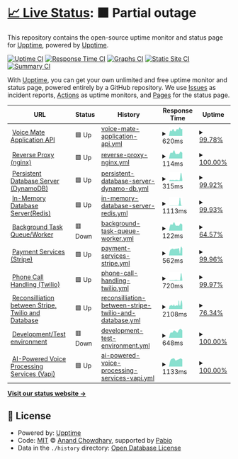 # [📈 Live Status](https://demo.upptime.js.org): <!--live status--> **🟧 Partial outage**

This repository contains the open-source uptime monitor and status page for [Upptime](https://upptime.js.org), powered by [Upptime](https://github.com/upptime/upptime).

[![Uptime CI](https://github.com/Voice-Mate/status-page/workflows/Uptime%20CI/badge.svg)](https://github.com/Voice-Mate/status-page/actions?query=workflow%3A%22Uptime+CI%22)
[![Response Time CI](https://github.com/Voice-Mate/status-page/workflows/Response%20Time%20CI/badge.svg)](https://github.com/Voice-Mate/status-page/actions?query=workflow%3A%22Response+Time+CI%22)
[![Graphs CI](https://github.com/Voice-Mate/status-page/workflows/Graphs%20CI/badge.svg)](https://github.com/Voice-Mate/status-page/actions?query=workflow%3A%22Graphs+CI%22)
[![Static Site CI](https://github.com/Voice-Mate/status-page/workflows/Static%20Site%20CI/badge.svg)](https://github.com/Voice-Mate/status-page/actions?query=workflow%3A%22Static+Site+CI%22)
[![Summary CI](https://github.com/Voice-Mate/status-page/workflows/Summary%20CI/badge.svg)](https://github.com/Voice-Mate/status-page/actions?query=workflow%3A%22Summary+CI%22)

With [Upptime](https://upptime.js.org), you can get your own unlimited and free uptime monitor and status page, powered entirely by a GitHub repository. We use [Issues](https://github.com/upptime/upptime/issues) as incident reports, [Actions](https://github.com/Voice-Mate/status-page/actions) as uptime monitors, and [Pages](https://demo.upptime.js.org) for the status page.

<!--start: status pages-->
<!-- This summary is generated by Upptime (https://github.com/upptime/upptime) -->
<!-- Do not edit this manually, your changes will be overwritten -->
<!-- prettier-ignore -->
| URL | Status | History | Response Time | Uptime |
| --- | ------ | ------- | ------------- | ------ |
| <img alt="" src="https://icons.duckduckgo.com/ip3/voicemate.nl.ico" height="13"> [Voice Mate Application API](https://voicemate.nl/fastapistatus) | 🟩 Up | [voice-mate-application-api.yml](https://github.com/Voice-Mate/status-page/commits/HEAD/history/voice-mate-application-api.yml) | <details><summary><img alt="Response time graph" src="./graphs/voice-mate-application-api/response-time-week.png" height="20"> 620ms</summary><br><a href="https://status.voicemate.nl/history/voice-mate-application-api"><img alt="Response time 570" src="https://img.shields.io/endpoint?url=https%3A%2F%2Fraw.githubusercontent.com%2FVoice-Mate%2Fstatus-page%2FHEAD%2Fapi%2Fvoice-mate-application-api%2Fresponse-time.json"></a><br><a href="https://status.voicemate.nl/history/voice-mate-application-api"><img alt="24-hour response time 693" src="https://img.shields.io/endpoint?url=https%3A%2F%2Fraw.githubusercontent.com%2FVoice-Mate%2Fstatus-page%2FHEAD%2Fapi%2Fvoice-mate-application-api%2Fresponse-time-day.json"></a><br><a href="https://status.voicemate.nl/history/voice-mate-application-api"><img alt="7-day response time 620" src="https://img.shields.io/endpoint?url=https%3A%2F%2Fraw.githubusercontent.com%2FVoice-Mate%2Fstatus-page%2FHEAD%2Fapi%2Fvoice-mate-application-api%2Fresponse-time-week.json"></a><br><a href="https://status.voicemate.nl/history/voice-mate-application-api"><img alt="30-day response time 564" src="https://img.shields.io/endpoint?url=https%3A%2F%2Fraw.githubusercontent.com%2FVoice-Mate%2Fstatus-page%2FHEAD%2Fapi%2Fvoice-mate-application-api%2Fresponse-time-month.json"></a><br><a href="https://status.voicemate.nl/history/voice-mate-application-api"><img alt="1-year response time 570" src="https://img.shields.io/endpoint?url=https%3A%2F%2Fraw.githubusercontent.com%2FVoice-Mate%2Fstatus-page%2FHEAD%2Fapi%2Fvoice-mate-application-api%2Fresponse-time-year.json"></a></details> | <details><summary><a href="https://status.voicemate.nl/history/voice-mate-application-api">99.78%</a></summary><a href="https://status.voicemate.nl/history/voice-mate-application-api"><img alt="All-time uptime 99.97%" src="https://img.shields.io/endpoint?url=https%3A%2F%2Fraw.githubusercontent.com%2FVoice-Mate%2Fstatus-page%2FHEAD%2Fapi%2Fvoice-mate-application-api%2Fuptime.json"></a><br><a href="https://status.voicemate.nl/history/voice-mate-application-api"><img alt="24-hour uptime 100.00%" src="https://img.shields.io/endpoint?url=https%3A%2F%2Fraw.githubusercontent.com%2FVoice-Mate%2Fstatus-page%2FHEAD%2Fapi%2Fvoice-mate-application-api%2Fuptime-day.json"></a><br><a href="https://status.voicemate.nl/history/voice-mate-application-api"><img alt="7-day uptime 99.78%" src="https://img.shields.io/endpoint?url=https%3A%2F%2Fraw.githubusercontent.com%2FVoice-Mate%2Fstatus-page%2FHEAD%2Fapi%2Fvoice-mate-application-api%2Fuptime-week.json"></a><br><a href="https://status.voicemate.nl/history/voice-mate-application-api"><img alt="30-day uptime 99.95%" src="https://img.shields.io/endpoint?url=https%3A%2F%2Fraw.githubusercontent.com%2FVoice-Mate%2Fstatus-page%2FHEAD%2Fapi%2Fvoice-mate-application-api%2Fuptime-month.json"></a><br><a href="https://status.voicemate.nl/history/voice-mate-application-api"><img alt="1-year uptime 99.97%" src="https://img.shields.io/endpoint?url=https%3A%2F%2Fraw.githubusercontent.com%2FVoice-Mate%2Fstatus-page%2FHEAD%2Fapi%2Fvoice-mate-application-api%2Fuptime-year.json"></a></details>
| <img alt="" src="https://icons.duckduckgo.com/ip3/voicemate.nl.ico" height="13"> [Reverse Proxy (nginx)](https://voicemate.nl/healthcheck) | 🟩 Up | [reverse-proxy-nginx.yml](https://github.com/Voice-Mate/status-page/commits/HEAD/history/reverse-proxy-nginx.yml) | <details><summary><img alt="Response time graph" src="./graphs/reverse-proxy-nginx/response-time-week.png" height="20"> 114ms</summary><br><a href="https://status.voicemate.nl/history/reverse-proxy-nginx"><img alt="Response time 123" src="https://img.shields.io/endpoint?url=https%3A%2F%2Fraw.githubusercontent.com%2FVoice-Mate%2Fstatus-page%2FHEAD%2Fapi%2Freverse-proxy-nginx%2Fresponse-time.json"></a><br><a href="https://status.voicemate.nl/history/reverse-proxy-nginx"><img alt="24-hour response time 111" src="https://img.shields.io/endpoint?url=https%3A%2F%2Fraw.githubusercontent.com%2FVoice-Mate%2Fstatus-page%2FHEAD%2Fapi%2Freverse-proxy-nginx%2Fresponse-time-day.json"></a><br><a href="https://status.voicemate.nl/history/reverse-proxy-nginx"><img alt="7-day response time 114" src="https://img.shields.io/endpoint?url=https%3A%2F%2Fraw.githubusercontent.com%2FVoice-Mate%2Fstatus-page%2FHEAD%2Fapi%2Freverse-proxy-nginx%2Fresponse-time-week.json"></a><br><a href="https://status.voicemate.nl/history/reverse-proxy-nginx"><img alt="30-day response time 116" src="https://img.shields.io/endpoint?url=https%3A%2F%2Fraw.githubusercontent.com%2FVoice-Mate%2Fstatus-page%2FHEAD%2Fapi%2Freverse-proxy-nginx%2Fresponse-time-month.json"></a><br><a href="https://status.voicemate.nl/history/reverse-proxy-nginx"><img alt="1-year response time 123" src="https://img.shields.io/endpoint?url=https%3A%2F%2Fraw.githubusercontent.com%2FVoice-Mate%2Fstatus-page%2FHEAD%2Fapi%2Freverse-proxy-nginx%2Fresponse-time-year.json"></a></details> | <details><summary><a href="https://status.voicemate.nl/history/reverse-proxy-nginx">100.00%</a></summary><a href="https://status.voicemate.nl/history/reverse-proxy-nginx"><img alt="All-time uptime 100.00%" src="https://img.shields.io/endpoint?url=https%3A%2F%2Fraw.githubusercontent.com%2FVoice-Mate%2Fstatus-page%2FHEAD%2Fapi%2Freverse-proxy-nginx%2Fuptime.json"></a><br><a href="https://status.voicemate.nl/history/reverse-proxy-nginx"><img alt="24-hour uptime 100.00%" src="https://img.shields.io/endpoint?url=https%3A%2F%2Fraw.githubusercontent.com%2FVoice-Mate%2Fstatus-page%2FHEAD%2Fapi%2Freverse-proxy-nginx%2Fuptime-day.json"></a><br><a href="https://status.voicemate.nl/history/reverse-proxy-nginx"><img alt="7-day uptime 100.00%" src="https://img.shields.io/endpoint?url=https%3A%2F%2Fraw.githubusercontent.com%2FVoice-Mate%2Fstatus-page%2FHEAD%2Fapi%2Freverse-proxy-nginx%2Fuptime-week.json"></a><br><a href="https://status.voicemate.nl/history/reverse-proxy-nginx"><img alt="30-day uptime 100.00%" src="https://img.shields.io/endpoint?url=https%3A%2F%2Fraw.githubusercontent.com%2FVoice-Mate%2Fstatus-page%2FHEAD%2Fapi%2Freverse-proxy-nginx%2Fuptime-month.json"></a><br><a href="https://status.voicemate.nl/history/reverse-proxy-nginx"><img alt="1-year uptime 100.00%" src="https://img.shields.io/endpoint?url=https%3A%2F%2Fraw.githubusercontent.com%2FVoice-Mate%2Fstatus-page%2FHEAD%2Fapi%2Freverse-proxy-nginx%2Fuptime-year.json"></a></details>
| <img alt="" src="https://icons.duckduckgo.com/ip3/voicemate.nl.ico" height="13"> [Persistent Database Server (DynamoDB)](https://voicemate.nl/databasestatus) | 🟩 Up | [persistent-database-server-dynamo-db.yml](https://github.com/Voice-Mate/status-page/commits/HEAD/history/persistent-database-server-dynamo-db.yml) | <details><summary><img alt="Response time graph" src="./graphs/persistent-database-server-dynamo-db/response-time-week.png" height="20"> 315ms</summary><br><a href="https://status.voicemate.nl/history/persistent-database-server-dynamo-db"><img alt="Response time 215" src="https://img.shields.io/endpoint?url=https%3A%2F%2Fraw.githubusercontent.com%2FVoice-Mate%2Fstatus-page%2FHEAD%2Fapi%2Fpersistent-database-server-dynamo-db%2Fresponse-time.json"></a><br><a href="https://status.voicemate.nl/history/persistent-database-server-dynamo-db"><img alt="24-hour response time 837" src="https://img.shields.io/endpoint?url=https%3A%2F%2Fraw.githubusercontent.com%2FVoice-Mate%2Fstatus-page%2FHEAD%2Fapi%2Fpersistent-database-server-dynamo-db%2Fresponse-time-day.json"></a><br><a href="https://status.voicemate.nl/history/persistent-database-server-dynamo-db"><img alt="7-day response time 315" src="https://img.shields.io/endpoint?url=https%3A%2F%2Fraw.githubusercontent.com%2FVoice-Mate%2Fstatus-page%2FHEAD%2Fapi%2Fpersistent-database-server-dynamo-db%2Fresponse-time-week.json"></a><br><a href="https://status.voicemate.nl/history/persistent-database-server-dynamo-db"><img alt="30-day response time 233" src="https://img.shields.io/endpoint?url=https%3A%2F%2Fraw.githubusercontent.com%2FVoice-Mate%2Fstatus-page%2FHEAD%2Fapi%2Fpersistent-database-server-dynamo-db%2Fresponse-time-month.json"></a><br><a href="https://status.voicemate.nl/history/persistent-database-server-dynamo-db"><img alt="1-year response time 215" src="https://img.shields.io/endpoint?url=https%3A%2F%2Fraw.githubusercontent.com%2FVoice-Mate%2Fstatus-page%2FHEAD%2Fapi%2Fpersistent-database-server-dynamo-db%2Fresponse-time-year.json"></a></details> | <details><summary><a href="https://status.voicemate.nl/history/persistent-database-server-dynamo-db">99.92%</a></summary><a href="https://status.voicemate.nl/history/persistent-database-server-dynamo-db"><img alt="All-time uptime 99.97%" src="https://img.shields.io/endpoint?url=https%3A%2F%2Fraw.githubusercontent.com%2FVoice-Mate%2Fstatus-page%2FHEAD%2Fapi%2Fpersistent-database-server-dynamo-db%2Fuptime.json"></a><br><a href="https://status.voicemate.nl/history/persistent-database-server-dynamo-db"><img alt="24-hour uptime 100.00%" src="https://img.shields.io/endpoint?url=https%3A%2F%2Fraw.githubusercontent.com%2FVoice-Mate%2Fstatus-page%2FHEAD%2Fapi%2Fpersistent-database-server-dynamo-db%2Fuptime-day.json"></a><br><a href="https://status.voicemate.nl/history/persistent-database-server-dynamo-db"><img alt="7-day uptime 99.92%" src="https://img.shields.io/endpoint?url=https%3A%2F%2Fraw.githubusercontent.com%2FVoice-Mate%2Fstatus-page%2FHEAD%2Fapi%2Fpersistent-database-server-dynamo-db%2Fuptime-week.json"></a><br><a href="https://status.voicemate.nl/history/persistent-database-server-dynamo-db"><img alt="30-day uptime 99.95%" src="https://img.shields.io/endpoint?url=https%3A%2F%2Fraw.githubusercontent.com%2FVoice-Mate%2Fstatus-page%2FHEAD%2Fapi%2Fpersistent-database-server-dynamo-db%2Fuptime-month.json"></a><br><a href="https://status.voicemate.nl/history/persistent-database-server-dynamo-db"><img alt="1-year uptime 99.97%" src="https://img.shields.io/endpoint?url=https%3A%2F%2Fraw.githubusercontent.com%2FVoice-Mate%2Fstatus-page%2FHEAD%2Fapi%2Fpersistent-database-server-dynamo-db%2Fuptime-year.json"></a></details>
| <img alt="" src="https://icons.duckduckgo.com/ip3/voicemate.nl.ico" height="13"> [In-Memory Database Server(Redis)](https://voicemate.nl/redisstatus) | 🟩 Up | [in-memory-database-server-redis.yml](https://github.com/Voice-Mate/status-page/commits/HEAD/history/in-memory-database-server-redis.yml) | <details><summary><img alt="Response time graph" src="./graphs/in-memory-database-server-redis/response-time-week.png" height="20"> 1113ms</summary><br><a href="https://status.voicemate.nl/history/in-memory-database-server-redis"><img alt="Response time 296" src="https://img.shields.io/endpoint?url=https%3A%2F%2Fraw.githubusercontent.com%2FVoice-Mate%2Fstatus-page%2FHEAD%2Fapi%2Fin-memory-database-server-redis%2Fresponse-time.json"></a><br><a href="https://status.voicemate.nl/history/in-memory-database-server-redis"><img alt="24-hour response time 3757" src="https://img.shields.io/endpoint?url=https%3A%2F%2Fraw.githubusercontent.com%2FVoice-Mate%2Fstatus-page%2FHEAD%2Fapi%2Fin-memory-database-server-redis%2Fresponse-time-day.json"></a><br><a href="https://status.voicemate.nl/history/in-memory-database-server-redis"><img alt="7-day response time 1113" src="https://img.shields.io/endpoint?url=https%3A%2F%2Fraw.githubusercontent.com%2FVoice-Mate%2Fstatus-page%2FHEAD%2Fapi%2Fin-memory-database-server-redis%2Fresponse-time-week.json"></a><br><a href="https://status.voicemate.nl/history/in-memory-database-server-redis"><img alt="30-day response time 434" src="https://img.shields.io/endpoint?url=https%3A%2F%2Fraw.githubusercontent.com%2FVoice-Mate%2Fstatus-page%2FHEAD%2Fapi%2Fin-memory-database-server-redis%2Fresponse-time-month.json"></a><br><a href="https://status.voicemate.nl/history/in-memory-database-server-redis"><img alt="1-year response time 296" src="https://img.shields.io/endpoint?url=https%3A%2F%2Fraw.githubusercontent.com%2FVoice-Mate%2Fstatus-page%2FHEAD%2Fapi%2Fin-memory-database-server-redis%2Fresponse-time-year.json"></a></details> | <details><summary><a href="https://status.voicemate.nl/history/in-memory-database-server-redis">99.93%</a></summary><a href="https://status.voicemate.nl/history/in-memory-database-server-redis"><img alt="All-time uptime 99.97%" src="https://img.shields.io/endpoint?url=https%3A%2F%2Fraw.githubusercontent.com%2FVoice-Mate%2Fstatus-page%2FHEAD%2Fapi%2Fin-memory-database-server-redis%2Fuptime.json"></a><br><a href="https://status.voicemate.nl/history/in-memory-database-server-redis"><img alt="24-hour uptime 100.00%" src="https://img.shields.io/endpoint?url=https%3A%2F%2Fraw.githubusercontent.com%2FVoice-Mate%2Fstatus-page%2FHEAD%2Fapi%2Fin-memory-database-server-redis%2Fuptime-day.json"></a><br><a href="https://status.voicemate.nl/history/in-memory-database-server-redis"><img alt="7-day uptime 99.93%" src="https://img.shields.io/endpoint?url=https%3A%2F%2Fraw.githubusercontent.com%2FVoice-Mate%2Fstatus-page%2FHEAD%2Fapi%2Fin-memory-database-server-redis%2Fuptime-week.json"></a><br><a href="https://status.voicemate.nl/history/in-memory-database-server-redis"><img alt="30-day uptime 99.95%" src="https://img.shields.io/endpoint?url=https%3A%2F%2Fraw.githubusercontent.com%2FVoice-Mate%2Fstatus-page%2FHEAD%2Fapi%2Fin-memory-database-server-redis%2Fuptime-month.json"></a><br><a href="https://status.voicemate.nl/history/in-memory-database-server-redis"><img alt="1-year uptime 99.97%" src="https://img.shields.io/endpoint?url=https%3A%2F%2Fraw.githubusercontent.com%2FVoice-Mate%2Fstatus-page%2FHEAD%2Fapi%2Fin-memory-database-server-redis%2Fuptime-year.json"></a></details>
| <img alt="" src="https://icons.duckduckgo.com/ip3/voicemate.nl.ico" height="13"> [Background Task Queue/Worker](https://voicemate.nl/failed_tasks) | 🟥 Down | [background-task-queue-worker.yml](https://github.com/Voice-Mate/status-page/commits/HEAD/history/background-task-queue-worker.yml) | <details><summary><img alt="Response time graph" src="./graphs/background-task-queue-worker/response-time-week.png" height="20"> 122ms</summary><br><a href="https://status.voicemate.nl/history/background-task-queue-worker"><img alt="Response time 135" src="https://img.shields.io/endpoint?url=https%3A%2F%2Fraw.githubusercontent.com%2FVoice-Mate%2Fstatus-page%2FHEAD%2Fapi%2Fbackground-task-queue-worker%2Fresponse-time.json"></a><br><a href="https://status.voicemate.nl/history/background-task-queue-worker"><img alt="24-hour response time 119" src="https://img.shields.io/endpoint?url=https%3A%2F%2Fraw.githubusercontent.com%2FVoice-Mate%2Fstatus-page%2FHEAD%2Fapi%2Fbackground-task-queue-worker%2Fresponse-time-day.json"></a><br><a href="https://status.voicemate.nl/history/background-task-queue-worker"><img alt="7-day response time 122" src="https://img.shields.io/endpoint?url=https%3A%2F%2Fraw.githubusercontent.com%2FVoice-Mate%2Fstatus-page%2FHEAD%2Fapi%2Fbackground-task-queue-worker%2Fresponse-time-week.json"></a><br><a href="https://status.voicemate.nl/history/background-task-queue-worker"><img alt="30-day response time 124" src="https://img.shields.io/endpoint?url=https%3A%2F%2Fraw.githubusercontent.com%2FVoice-Mate%2Fstatus-page%2FHEAD%2Fapi%2Fbackground-task-queue-worker%2Fresponse-time-month.json"></a><br><a href="https://status.voicemate.nl/history/background-task-queue-worker"><img alt="1-year response time 135" src="https://img.shields.io/endpoint?url=https%3A%2F%2Fraw.githubusercontent.com%2FVoice-Mate%2Fstatus-page%2FHEAD%2Fapi%2Fbackground-task-queue-worker%2Fresponse-time-year.json"></a></details> | <details><summary><a href="https://status.voicemate.nl/history/background-task-queue-worker">64.57%</a></summary><a href="https://status.voicemate.nl/history/background-task-queue-worker"><img alt="All-time uptime 90.31%" src="https://img.shields.io/endpoint?url=https%3A%2F%2Fraw.githubusercontent.com%2FVoice-Mate%2Fstatus-page%2FHEAD%2Fapi%2Fbackground-task-queue-worker%2Fuptime.json"></a><br><a href="https://status.voicemate.nl/history/background-task-queue-worker"><img alt="24-hour uptime 0.00%" src="https://img.shields.io/endpoint?url=https%3A%2F%2Fraw.githubusercontent.com%2FVoice-Mate%2Fstatus-page%2FHEAD%2Fapi%2Fbackground-task-queue-worker%2Fuptime-day.json"></a><br><a href="https://status.voicemate.nl/history/background-task-queue-worker"><img alt="7-day uptime 64.57%" src="https://img.shields.io/endpoint?url=https%3A%2F%2Fraw.githubusercontent.com%2FVoice-Mate%2Fstatus-page%2FHEAD%2Fapi%2Fbackground-task-queue-worker%2Fuptime-week.json"></a><br><a href="https://status.voicemate.nl/history/background-task-queue-worker"><img alt="30-day uptime 91.62%" src="https://img.shields.io/endpoint?url=https%3A%2F%2Fraw.githubusercontent.com%2FVoice-Mate%2Fstatus-page%2FHEAD%2Fapi%2Fbackground-task-queue-worker%2Fuptime-month.json"></a><br><a href="https://status.voicemate.nl/history/background-task-queue-worker"><img alt="1-year uptime 90.31%" src="https://img.shields.io/endpoint?url=https%3A%2F%2Fraw.githubusercontent.com%2FVoice-Mate%2Fstatus-page%2FHEAD%2Fapi%2Fbackground-task-queue-worker%2Fuptime-year.json"></a></details>
| <img alt="" src="https://icons.duckduckgo.com/ip3/voicemate.nl.ico" height="13"> [Payment Services (Stripe)](https://voicemate.nl/stripestatus) | 🟩 Up | [payment-services-stripe.yml](https://github.com/Voice-Mate/status-page/commits/HEAD/history/payment-services-stripe.yml) | <details><summary><img alt="Response time graph" src="./graphs/payment-services-stripe/response-time-week.png" height="20"> 562ms</summary><br><a href="https://status.voicemate.nl/history/payment-services-stripe"><img alt="Response time 543" src="https://img.shields.io/endpoint?url=https%3A%2F%2Fraw.githubusercontent.com%2FVoice-Mate%2Fstatus-page%2FHEAD%2Fapi%2Fpayment-services-stripe%2Fresponse-time.json"></a><br><a href="https://status.voicemate.nl/history/payment-services-stripe"><img alt="24-hour response time 516" src="https://img.shields.io/endpoint?url=https%3A%2F%2Fraw.githubusercontent.com%2FVoice-Mate%2Fstatus-page%2FHEAD%2Fapi%2Fpayment-services-stripe%2Fresponse-time-day.json"></a><br><a href="https://status.voicemate.nl/history/payment-services-stripe"><img alt="7-day response time 562" src="https://img.shields.io/endpoint?url=https%3A%2F%2Fraw.githubusercontent.com%2FVoice-Mate%2Fstatus-page%2FHEAD%2Fapi%2Fpayment-services-stripe%2Fresponse-time-week.json"></a><br><a href="https://status.voicemate.nl/history/payment-services-stripe"><img alt="30-day response time 534" src="https://img.shields.io/endpoint?url=https%3A%2F%2Fraw.githubusercontent.com%2FVoice-Mate%2Fstatus-page%2FHEAD%2Fapi%2Fpayment-services-stripe%2Fresponse-time-month.json"></a><br><a href="https://status.voicemate.nl/history/payment-services-stripe"><img alt="1-year response time 543" src="https://img.shields.io/endpoint?url=https%3A%2F%2Fraw.githubusercontent.com%2FVoice-Mate%2Fstatus-page%2FHEAD%2Fapi%2Fpayment-services-stripe%2Fresponse-time-year.json"></a></details> | <details><summary><a href="https://status.voicemate.nl/history/payment-services-stripe">99.96%</a></summary><a href="https://status.voicemate.nl/history/payment-services-stripe"><img alt="All-time uptime 99.99%" src="https://img.shields.io/endpoint?url=https%3A%2F%2Fraw.githubusercontent.com%2FVoice-Mate%2Fstatus-page%2FHEAD%2Fapi%2Fpayment-services-stripe%2Fuptime.json"></a><br><a href="https://status.voicemate.nl/history/payment-services-stripe"><img alt="24-hour uptime 100.00%" src="https://img.shields.io/endpoint?url=https%3A%2F%2Fraw.githubusercontent.com%2FVoice-Mate%2Fstatus-page%2FHEAD%2Fapi%2Fpayment-services-stripe%2Fuptime-day.json"></a><br><a href="https://status.voicemate.nl/history/payment-services-stripe"><img alt="7-day uptime 99.96%" src="https://img.shields.io/endpoint?url=https%3A%2F%2Fraw.githubusercontent.com%2FVoice-Mate%2Fstatus-page%2FHEAD%2Fapi%2Fpayment-services-stripe%2Fuptime-week.json"></a><br><a href="https://status.voicemate.nl/history/payment-services-stripe"><img alt="30-day uptime 99.99%" src="https://img.shields.io/endpoint?url=https%3A%2F%2Fraw.githubusercontent.com%2FVoice-Mate%2Fstatus-page%2FHEAD%2Fapi%2Fpayment-services-stripe%2Fuptime-month.json"></a><br><a href="https://status.voicemate.nl/history/payment-services-stripe"><img alt="1-year uptime 99.99%" src="https://img.shields.io/endpoint?url=https%3A%2F%2Fraw.githubusercontent.com%2FVoice-Mate%2Fstatus-page%2FHEAD%2Fapi%2Fpayment-services-stripe%2Fuptime-year.json"></a></details>
| <img alt="" src="https://icons.duckduckgo.com/ip3/voicemate.nl.ico" height="13"> [Phone Call Handling (Twilio)](https://voicemate.nl/twiliostatus) | 🟩 Up | [phone-call-handling-twilio.yml](https://github.com/Voice-Mate/status-page/commits/HEAD/history/phone-call-handling-twilio.yml) | <details><summary><img alt="Response time graph" src="./graphs/phone-call-handling-twilio/response-time-week.png" height="20"> 720ms</summary><br><a href="https://status.voicemate.nl/history/phone-call-handling-twilio"><img alt="Response time 373" src="https://img.shields.io/endpoint?url=https%3A%2F%2Fraw.githubusercontent.com%2FVoice-Mate%2Fstatus-page%2FHEAD%2Fapi%2Fphone-call-handling-twilio%2Fresponse-time.json"></a><br><a href="https://status.voicemate.nl/history/phone-call-handling-twilio"><img alt="24-hour response time 1817" src="https://img.shields.io/endpoint?url=https%3A%2F%2Fraw.githubusercontent.com%2FVoice-Mate%2Fstatus-page%2FHEAD%2Fapi%2Fphone-call-handling-twilio%2Fresponse-time-day.json"></a><br><a href="https://status.voicemate.nl/history/phone-call-handling-twilio"><img alt="7-day response time 720" src="https://img.shields.io/endpoint?url=https%3A%2F%2Fraw.githubusercontent.com%2FVoice-Mate%2Fstatus-page%2FHEAD%2Fapi%2Fphone-call-handling-twilio%2Fresponse-time-week.json"></a><br><a href="https://status.voicemate.nl/history/phone-call-handling-twilio"><img alt="30-day response time 429" src="https://img.shields.io/endpoint?url=https%3A%2F%2Fraw.githubusercontent.com%2FVoice-Mate%2Fstatus-page%2FHEAD%2Fapi%2Fphone-call-handling-twilio%2Fresponse-time-month.json"></a><br><a href="https://status.voicemate.nl/history/phone-call-handling-twilio"><img alt="1-year response time 373" src="https://img.shields.io/endpoint?url=https%3A%2F%2Fraw.githubusercontent.com%2FVoice-Mate%2Fstatus-page%2FHEAD%2Fapi%2Fphone-call-handling-twilio%2Fresponse-time-year.json"></a></details> | <details><summary><a href="https://status.voicemate.nl/history/phone-call-handling-twilio">99.97%</a></summary><a href="https://status.voicemate.nl/history/phone-call-handling-twilio"><img alt="All-time uptime 100.00%" src="https://img.shields.io/endpoint?url=https%3A%2F%2Fraw.githubusercontent.com%2FVoice-Mate%2Fstatus-page%2FHEAD%2Fapi%2Fphone-call-handling-twilio%2Fuptime.json"></a><br><a href="https://status.voicemate.nl/history/phone-call-handling-twilio"><img alt="24-hour uptime 100.00%" src="https://img.shields.io/endpoint?url=https%3A%2F%2Fraw.githubusercontent.com%2FVoice-Mate%2Fstatus-page%2FHEAD%2Fapi%2Fphone-call-handling-twilio%2Fuptime-day.json"></a><br><a href="https://status.voicemate.nl/history/phone-call-handling-twilio"><img alt="7-day uptime 99.97%" src="https://img.shields.io/endpoint?url=https%3A%2F%2Fraw.githubusercontent.com%2FVoice-Mate%2Fstatus-page%2FHEAD%2Fapi%2Fphone-call-handling-twilio%2Fuptime-week.json"></a><br><a href="https://status.voicemate.nl/history/phone-call-handling-twilio"><img alt="30-day uptime 99.99%" src="https://img.shields.io/endpoint?url=https%3A%2F%2Fraw.githubusercontent.com%2FVoice-Mate%2Fstatus-page%2FHEAD%2Fapi%2Fphone-call-handling-twilio%2Fuptime-month.json"></a><br><a href="https://status.voicemate.nl/history/phone-call-handling-twilio"><img alt="1-year uptime 100.00%" src="https://img.shields.io/endpoint?url=https%3A%2F%2Fraw.githubusercontent.com%2FVoice-Mate%2Fstatus-page%2FHEAD%2Fapi%2Fphone-call-handling-twilio%2Fuptime-year.json"></a></details>
| <img alt="" src="https://icons.duckduckgo.com/ip3/voicemate.nl.ico" height="13"> [Reconsilliation between Stripe, Twilio and Database](https://voicemate.nl/databases_in_sync) | 🟩 Up | [reconsilliation-between-stripe-twilio-and-database.yml](https://github.com/Voice-Mate/status-page/commits/HEAD/history/reconsilliation-between-stripe-twilio-and-database.yml) | <details><summary><img alt="Response time graph" src="./graphs/reconsilliation-between-stripe-twilio-and-database/response-time-week.png" height="20"> 2108ms</summary><br><a href="https://status.voicemate.nl/history/reconsilliation-between-stripe-twilio-and-database"><img alt="Response time 2098" src="https://img.shields.io/endpoint?url=https%3A%2F%2Fraw.githubusercontent.com%2FVoice-Mate%2Fstatus-page%2FHEAD%2Fapi%2Freconsilliation-between-stripe-twilio-and-database%2Fresponse-time.json"></a><br><a href="https://status.voicemate.nl/history/reconsilliation-between-stripe-twilio-and-database"><img alt="24-hour response time 3205" src="https://img.shields.io/endpoint?url=https%3A%2F%2Fraw.githubusercontent.com%2FVoice-Mate%2Fstatus-page%2FHEAD%2Fapi%2Freconsilliation-between-stripe-twilio-and-database%2Fresponse-time-day.json"></a><br><a href="https://status.voicemate.nl/history/reconsilliation-between-stripe-twilio-and-database"><img alt="7-day response time 2108" src="https://img.shields.io/endpoint?url=https%3A%2F%2Fraw.githubusercontent.com%2FVoice-Mate%2Fstatus-page%2FHEAD%2Fapi%2Freconsilliation-between-stripe-twilio-and-database%2Fresponse-time-week.json"></a><br><a href="https://status.voicemate.nl/history/reconsilliation-between-stripe-twilio-and-database"><img alt="30-day response time 2020" src="https://img.shields.io/endpoint?url=https%3A%2F%2Fraw.githubusercontent.com%2FVoice-Mate%2Fstatus-page%2FHEAD%2Fapi%2Freconsilliation-between-stripe-twilio-and-database%2Fresponse-time-month.json"></a><br><a href="https://status.voicemate.nl/history/reconsilliation-between-stripe-twilio-and-database"><img alt="1-year response time 2098" src="https://img.shields.io/endpoint?url=https%3A%2F%2Fraw.githubusercontent.com%2FVoice-Mate%2Fstatus-page%2FHEAD%2Fapi%2Freconsilliation-between-stripe-twilio-and-database%2Fresponse-time-year.json"></a></details> | <details><summary><a href="https://status.voicemate.nl/history/reconsilliation-between-stripe-twilio-and-database">76.34%</a></summary><a href="https://status.voicemate.nl/history/reconsilliation-between-stripe-twilio-and-database"><img alt="All-time uptime 30.09%" src="https://img.shields.io/endpoint?url=https%3A%2F%2Fraw.githubusercontent.com%2FVoice-Mate%2Fstatus-page%2FHEAD%2Fapi%2Freconsilliation-between-stripe-twilio-and-database%2Fuptime.json"></a><br><a href="https://status.voicemate.nl/history/reconsilliation-between-stripe-twilio-and-database"><img alt="24-hour uptime 98.89%" src="https://img.shields.io/endpoint?url=https%3A%2F%2Fraw.githubusercontent.com%2FVoice-Mate%2Fstatus-page%2FHEAD%2Fapi%2Freconsilliation-between-stripe-twilio-and-database%2Fuptime-day.json"></a><br><a href="https://status.voicemate.nl/history/reconsilliation-between-stripe-twilio-and-database"><img alt="7-day uptime 76.34%" src="https://img.shields.io/endpoint?url=https%3A%2F%2Fraw.githubusercontent.com%2FVoice-Mate%2Fstatus-page%2FHEAD%2Fapi%2Freconsilliation-between-stripe-twilio-and-database%2Fuptime-week.json"></a><br><a href="https://status.voicemate.nl/history/reconsilliation-between-stripe-twilio-and-database"><img alt="30-day uptime 25.52%" src="https://img.shields.io/endpoint?url=https%3A%2F%2Fraw.githubusercontent.com%2FVoice-Mate%2Fstatus-page%2FHEAD%2Fapi%2Freconsilliation-between-stripe-twilio-and-database%2Fuptime-month.json"></a><br><a href="https://status.voicemate.nl/history/reconsilliation-between-stripe-twilio-and-database"><img alt="1-year uptime 30.09%" src="https://img.shields.io/endpoint?url=https%3A%2F%2Fraw.githubusercontent.com%2FVoice-Mate%2Fstatus-page%2FHEAD%2Fapi%2Freconsilliation-between-stripe-twilio-and-database%2Fuptime-year.json"></a></details>
| <img alt="" src="https://icons.duckduckgo.com/ip3/triage-voicemate-backend.sou81r6ngg1is.eu-central-1.cs.amazonlightsail.com.ico" height="13"> [Development/Test environment](https://triage-voicemate-backend.sou81r6ngg1is.eu-central-1.cs.amazonlightsail.com/fastapistatus) | 🟥 Down | [development-test-environment.yml](https://github.com/Voice-Mate/status-page/commits/HEAD/history/development-test-environment.yml) | <details><summary><img alt="Response time graph" src="./graphs/development-test-environment/response-time-week.png" height="20"> 648ms</summary><br><a href="https://status.voicemate.nl/history/development-test-environment"><img alt="Response time 736" src="https://img.shields.io/endpoint?url=https%3A%2F%2Fraw.githubusercontent.com%2FVoice-Mate%2Fstatus-page%2FHEAD%2Fapi%2Fdevelopment-test-environment%2Fresponse-time.json"></a><br><a href="https://status.voicemate.nl/history/development-test-environment"><img alt="24-hour response time 612" src="https://img.shields.io/endpoint?url=https%3A%2F%2Fraw.githubusercontent.com%2FVoice-Mate%2Fstatus-page%2FHEAD%2Fapi%2Fdevelopment-test-environment%2Fresponse-time-day.json"></a><br><a href="https://status.voicemate.nl/history/development-test-environment"><img alt="7-day response time 648" src="https://img.shields.io/endpoint?url=https%3A%2F%2Fraw.githubusercontent.com%2FVoice-Mate%2Fstatus-page%2FHEAD%2Fapi%2Fdevelopment-test-environment%2Fresponse-time-week.json"></a><br><a href="https://status.voicemate.nl/history/development-test-environment"><img alt="30-day response time 594" src="https://img.shields.io/endpoint?url=https%3A%2F%2Fraw.githubusercontent.com%2FVoice-Mate%2Fstatus-page%2FHEAD%2Fapi%2Fdevelopment-test-environment%2Fresponse-time-month.json"></a><br><a href="https://status.voicemate.nl/history/development-test-environment"><img alt="1-year response time 736" src="https://img.shields.io/endpoint?url=https%3A%2F%2Fraw.githubusercontent.com%2FVoice-Mate%2Fstatus-page%2FHEAD%2Fapi%2Fdevelopment-test-environment%2Fresponse-time-year.json"></a></details> | <details><summary><a href="https://status.voicemate.nl/history/development-test-environment">100.00%</a></summary><a href="https://status.voicemate.nl/history/development-test-environment"><img alt="All-time uptime 96.89%" src="https://img.shields.io/endpoint?url=https%3A%2F%2Fraw.githubusercontent.com%2FVoice-Mate%2Fstatus-page%2FHEAD%2Fapi%2Fdevelopment-test-environment%2Fuptime.json"></a><br><a href="https://status.voicemate.nl/history/development-test-environment"><img alt="24-hour uptime 99.99%" src="https://img.shields.io/endpoint?url=https%3A%2F%2Fraw.githubusercontent.com%2FVoice-Mate%2Fstatus-page%2FHEAD%2Fapi%2Fdevelopment-test-environment%2Fuptime-day.json"></a><br><a href="https://status.voicemate.nl/history/development-test-environment"><img alt="7-day uptime 100.00%" src="https://img.shields.io/endpoint?url=https%3A%2F%2Fraw.githubusercontent.com%2FVoice-Mate%2Fstatus-page%2FHEAD%2Fapi%2Fdevelopment-test-environment%2Fuptime-week.json"></a><br><a href="https://status.voicemate.nl/history/development-test-environment"><img alt="30-day uptime 100.00%" src="https://img.shields.io/endpoint?url=https%3A%2F%2Fraw.githubusercontent.com%2FVoice-Mate%2Fstatus-page%2FHEAD%2Fapi%2Fdevelopment-test-environment%2Fuptime-month.json"></a><br><a href="https://status.voicemate.nl/history/development-test-environment"><img alt="1-year uptime 96.89%" src="https://img.shields.io/endpoint?url=https%3A%2F%2Fraw.githubusercontent.com%2FVoice-Mate%2Fstatus-page%2FHEAD%2Fapi%2Fdevelopment-test-environment%2Fuptime-year.json"></a></details>
| <img alt="" src="https://icons.duckduckgo.com/ip3/status.vapi.ai.ico" height="13"> [AI-Powered Voice Processing Services (Vapi)](https://status.vapi.ai) | 🟩 Up | [ai-powered-voice-processing-services-vapi.yml](https://github.com/Voice-Mate/status-page/commits/HEAD/history/ai-powered-voice-processing-services-vapi.yml) | <details><summary><img alt="Response time graph" src="./graphs/ai-powered-voice-processing-services-vapi/response-time-week.png" height="20"> 1133ms</summary><br><a href="https://status.voicemate.nl/history/ai-powered-voice-processing-services-vapi"><img alt="Response time 1570" src="https://img.shields.io/endpoint?url=https%3A%2F%2Fraw.githubusercontent.com%2FVoice-Mate%2Fstatus-page%2FHEAD%2Fapi%2Fai-powered-voice-processing-services-vapi%2Fresponse-time.json"></a><br><a href="https://status.voicemate.nl/history/ai-powered-voice-processing-services-vapi"><img alt="24-hour response time 1109" src="https://img.shields.io/endpoint?url=https%3A%2F%2Fraw.githubusercontent.com%2FVoice-Mate%2Fstatus-page%2FHEAD%2Fapi%2Fai-powered-voice-processing-services-vapi%2Fresponse-time-day.json"></a><br><a href="https://status.voicemate.nl/history/ai-powered-voice-processing-services-vapi"><img alt="7-day response time 1133" src="https://img.shields.io/endpoint?url=https%3A%2F%2Fraw.githubusercontent.com%2FVoice-Mate%2Fstatus-page%2FHEAD%2Fapi%2Fai-powered-voice-processing-services-vapi%2Fresponse-time-week.json"></a><br><a href="https://status.voicemate.nl/history/ai-powered-voice-processing-services-vapi"><img alt="30-day response time 1874" src="https://img.shields.io/endpoint?url=https%3A%2F%2Fraw.githubusercontent.com%2FVoice-Mate%2Fstatus-page%2FHEAD%2Fapi%2Fai-powered-voice-processing-services-vapi%2Fresponse-time-month.json"></a><br><a href="https://status.voicemate.nl/history/ai-powered-voice-processing-services-vapi"><img alt="1-year response time 1570" src="https://img.shields.io/endpoint?url=https%3A%2F%2Fraw.githubusercontent.com%2FVoice-Mate%2Fstatus-page%2FHEAD%2Fapi%2Fai-powered-voice-processing-services-vapi%2Fresponse-time-year.json"></a></details> | <details><summary><a href="https://status.voicemate.nl/history/ai-powered-voice-processing-services-vapi">100.00%</a></summary><a href="https://status.voicemate.nl/history/ai-powered-voice-processing-services-vapi"><img alt="All-time uptime 99.36%" src="https://img.shields.io/endpoint?url=https%3A%2F%2Fraw.githubusercontent.com%2FVoice-Mate%2Fstatus-page%2FHEAD%2Fapi%2Fai-powered-voice-processing-services-vapi%2Fuptime.json"></a><br><a href="https://status.voicemate.nl/history/ai-powered-voice-processing-services-vapi"><img alt="24-hour uptime 100.00%" src="https://img.shields.io/endpoint?url=https%3A%2F%2Fraw.githubusercontent.com%2FVoice-Mate%2Fstatus-page%2FHEAD%2Fapi%2Fai-powered-voice-processing-services-vapi%2Fuptime-day.json"></a><br><a href="https://status.voicemate.nl/history/ai-powered-voice-processing-services-vapi"><img alt="7-day uptime 100.00%" src="https://img.shields.io/endpoint?url=https%3A%2F%2Fraw.githubusercontent.com%2FVoice-Mate%2Fstatus-page%2FHEAD%2Fapi%2Fai-powered-voice-processing-services-vapi%2Fuptime-week.json"></a><br><a href="https://status.voicemate.nl/history/ai-powered-voice-processing-services-vapi"><img alt="30-day uptime 99.39%" src="https://img.shields.io/endpoint?url=https%3A%2F%2Fraw.githubusercontent.com%2FVoice-Mate%2Fstatus-page%2FHEAD%2Fapi%2Fai-powered-voice-processing-services-vapi%2Fuptime-month.json"></a><br><a href="https://status.voicemate.nl/history/ai-powered-voice-processing-services-vapi"><img alt="1-year uptime 99.36%" src="https://img.shields.io/endpoint?url=https%3A%2F%2Fraw.githubusercontent.com%2FVoice-Mate%2Fstatus-page%2FHEAD%2Fapi%2Fai-powered-voice-processing-services-vapi%2Fuptime-year.json"></a></details>

<!--end: status pages-->

[**Visit our status website →**](https://demo.upptime.js.org)

## 📄 License

- Powered by: [Upptime](https://github.com/upptime/upptime)
- Code: [MIT](./LICENSE) © [Anand Chowdhary](https://anandchowdhary.com), supported by [Pabio](https://pabio.com)
- Data in the `./history` directory: [Open Database License](https://opendatacommons.org/licenses/odbl/1-0/)
